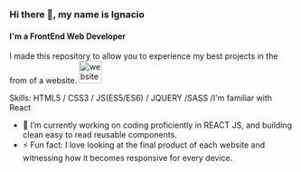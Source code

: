 ### Hi there 👋, my name is Ignacio
#### I'm a FrontEnd Web Developer
I made this repository to allow you to experience my best projects in the from of a website.
[<img src='https://cdn.jsdelivr.net/npm/simple-icons@3.0.1/icons/icloud.svg' alt='website' height='40'>](https://nacho185.github.io/nacho185/)

Skills: HTML5 / CSS3 / JS(ES5/ES6) / JQUERY /SASS /I'm familiar with React

- 🔭 I’m currently working on coding proficiently in REACT JS, and building clean easy to read reusable components. 
- ⚡ Fun fact: I love looking at the final product of each website and witnessing how it becomes responsive for every device. 


 

